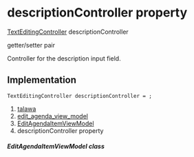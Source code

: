 
<div>

# descriptionController property

</div>


[TextEditingController](https://api.flutter.dev/flutter/widgets/TextEditingController-class.html)
descriptionController


getter/setter pair




Controller for the description input field.



## Implementation

``` language-dart
TextEditingController descriptionController = ;
```







1.  [talawa](../../index.html)
2.  [edit_agenda_view_model](../../view_model_after_auth_view_models_event_view_models_edit_agenda_view_model/)
3.  [EditAgendaItemViewModel](../../view_model_after_auth_view_models_event_view_models_edit_agenda_view_model/EditAgendaItemViewModel-class.html)
4.  descriptionController property

##### EditAgendaItemViewModel class








